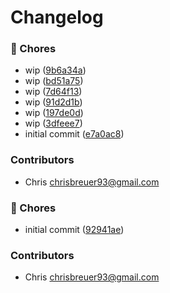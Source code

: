 # Changelog

### 🧹 Chores

- wip ([9b6a34a](https://github.com/stacksjs/logsmith/commit/9b6a34a))
- wip ([bd51a75](https://github.com/stacksjs/logsmith/commit/bd51a75))
- wip ([7d64f13](https://github.com/stacksjs/logsmith/commit/7d64f13))
- wip ([91d2d1b](https://github.com/stacksjs/logsmith/commit/91d2d1b))
- wip ([197de0d](https://github.com/stacksjs/logsmith/commit/197de0d))
- wip ([3dfeee7](https://github.com/stacksjs/logsmith/commit/3dfeee7))
- initial commit ([e7a0ac8](https://github.com/stacksjs/logsmith/commit/e7a0ac8))

### Contributors

- Chris <chrisbreuer93@gmail.com>


### 🧹 Chores

- initial commit ([92941ae](https://github.com/stacksjs/logsmith/commit/92941ae))

### Contributors

- Chris <chrisbreuer93@gmail.com>
